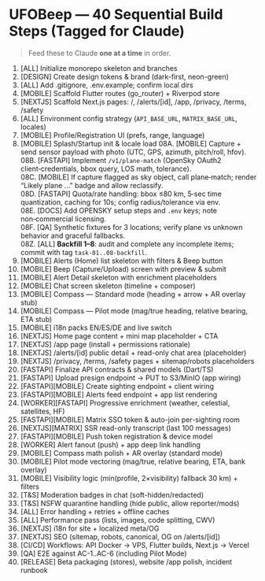 # UFOBeep — 40 Sequential Build Steps (Tagged for Claude)

> Feed these to Claude **one at a time** in order.

01. [ALL] Initialize monorepo skeleton and branches  
02. [DESIGN] Create design tokens & brand (dark-first, neon-green)  
03. [ALL] Add .gitignore, .env.example; confirm local dirs  
04. [MOBILE] Scaffold Flutter routes (go_router) + Riverpod store  
05. [NEXTJS] Scaffold Next.js pages: /, /alerts/[id], /app, /privacy, /terms, /safety  
06. [ALL] Environment config strategy (`API_BASE_URL`, `MATRIX_BASE_URL`, locales)  
07. [MOBILE] Profile/Registration UI (prefs, range, language)  
08. [MOBILE] Splash/Startup init & locale load
08A. [MOBILE] Capture + send sensor payload with photo (UTC, GPS, azimuth, pitch/roll, hfov).  
08B. [FASTAPI] Implement `/v1/plane-match` (OpenSky OAuth2 client‑credentials, bbox query, LOS math, tolerance).  
08C. [MOBILE] If capture flagged as sky object, call plane‑match; render “Likely plane …” badge and allow reclassify.  
08D. [FASTAPI] Quota/rate handling: bbox ≤80 km, 5‑sec time quantization, caching for 10s; config radius/tolerance via env.  
08E. [DOCS] Add OPENSKY setup steps and `.env` keys; note non‑commercial licensing.  
08F. [QA] Synthetic fixtures for 3 locations; verify plane vs unknown behavior and graceful fallbacks.  
08Z. [ALL] **Backfill 1–8**: audit and complete any incomplete items; commit with tag `task-01..08-backfill`.  
09. [MOBILE] Alerts (Home) list skeleton with filters & Beep button  
10. [MOBILE] Beep (Capture/Upload) screen with preview & submit  
11. [MOBILE] Alert Detail skeleton with enrichment placeholders  
12. [MOBILE] Chat screen skeleton (timeline + composer)  
13. [MOBILE] Compass — Standard mode (heading + arrow + AR overlay stub)  
14. [MOBILE] Compass — Pilot mode (mag/true heading, relative bearing, ETA stub)  
15. [MOBILE] i18n packs EN/ES/DE and live switch  
16. [NEXTJS] Home page content + mini map placeholder + CTA  
17. [NEXTJS] /app page (install + permissions rationale)  
18. [NEXTJS] /alerts/[id] public detail + read-only chat area (placeholder)  
19. [NEXTJS] /privacy, /terms, /safety pages + sitemap/robots placeholders  
20. [FASTAPI] Finalize API contracts & shared models (Dart/TS)  
21. [FASTAPI] Upload presign endpoint → PUT to S3/MinIO (app wiring)  
22. [FASTAPI][MOBILE] Create sighting endpoint + client wiring  
23. [FASTAPI][MOBILE] Alerts feed endpoint + app list rendering  
24. [WORKER][FASTAPI] Progressive enrichment (weather, celestial, satellites, HF)  
25. [FASTAPI][MOBILE] Matrix SSO token & auto-join per-sighting room  
26. [NEXTJS][MATRIX] SSR read-only transcript (last 100 messages)  
27. [FASTAPI][MOBILE] Push token registration & device model  
28. [WORKER] Alert fanout (push) + app deep link handling  
29. [MOBILE] Compass math polish + AR overlay (standard mode)  
30. [MOBILE] Pilot mode vectoring (mag/true, relative bearing, ETA, bank overlay)  
31. [MOBILE] Visibility logic (min(profile, 2×visibility) fallback 30 km) + filters  
32. [T&S] Moderation badges in chat (soft-hidden/redacted)  
33. [T&S] NSFW quarantine handling (hide public, allow reporter/mods)  
34. [ALL] Error handling + retries + offline caches  
35. [ALL] Performance pass (lists, images, code splitting, CWV)  
36. [NEXTJS] i18n for site + localized meta/OG  
37. [NEXTJS] SEO (sitemap, robots, canonical, OG on /alerts/[id])  
38. [CI/CD] Workflows: API Docker → VPS, Flutter builds, Next.js → Vercel  
39. [QA] E2E against AC-1..AC-6 (including Pilot Mode)  
40. [RELEASE] Beta packaging (stores), website /app polish, incident runbook